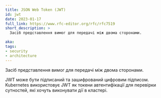 ```yaml
---
title: JSON Web Token (JWT)
id: jwt
date: 2023-01-17
full_link: https://www.rfc-editor.org/rfc/rfc7519
short_description: >
  Засіб представлення вимог для передачі між двома сторонами.

aka:
tags:
- security
- architecture
---
```


Засіб представлення вимог для передачі між двома сторонами.

<!--more-->

JWT може бути підписаний та зашифрований цифровим підписом. Kubernetes використовує JWT як токени автентифікації для перевірки сутностей, які хочуть виконувати дії в кластері.
